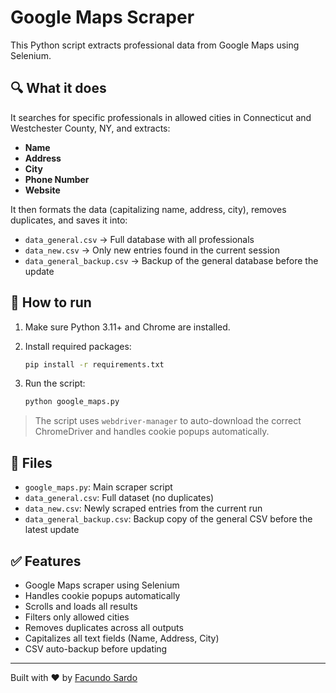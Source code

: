 # Google Maps Scraper

This Python script extracts professional data from Google Maps using Selenium.

## 🔍 What it does

It searches for specific professionals in allowed cities in Connecticut and Westchester County, NY, and extracts:

- **Name**
- **Address**
- **City**
- **Phone Number**
- **Website**

It then formats the data (capitalizing name, address, city), removes duplicates, and saves it into:

- `data_general.csv` → Full database with all professionals
- `data_new.csv` → Only new entries found in the current session
- `data_general_backup.csv` → Backup of the general database before the update

## 🚀 How to run

1. Make sure Python 3.11+ and Chrome are installed.
2. Install required packages:

   ```bash
   pip install -r requirements.txt
   ```

3. Run the script:

   ```bash
   python google_maps.py
   ```

> The script uses `webdriver-manager` to auto-download the correct ChromeDriver and handles cookie popups automatically.

## 📁 Files

- `google_maps.py`: Main scraper script
- `data_general.csv`: Full dataset (no duplicates)
- `data_new.csv`: Newly scraped entries from the current run
- `data_general_backup.csv`: Backup copy of the general CSV before the latest update

## ✅ Features

- Google Maps scraper using Selenium
- Handles cookie popups automatically
- Scrolls and loads all results
- Filters only allowed cities
- Removes duplicates across all outputs
- Capitalizes all text fields (Name, Address, City)
- CSV auto-backup before updating

---

Built with ❤️ by [Facundo Sardo](https://github.com/facundosardo)
